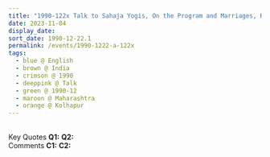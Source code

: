 ```yaml
---
title: "1990-122x Talk to Sahaja Yogis, On the Program and Marriages, Kolhapur, Maharashtra, India"
date: 2023-11-04
display_date: 
sort_date: 1990-12-22.1
permalink: /events/1990-1222-a-122x
tags:
  - blue @ English
  - brown @ India
  - crimson @ 1990
  - deeppink @ Talk
  - green @ 1990-12
  - maroon @ Maharashtra
  - orange @ Kolhapur
---
```


<br>

<wave-list>
  <list-title color="DarkSeaGreen" width="55">Key Quotes</list-title>
  <list-item color="BlanchedAlmond" width="280"><b>Q1:</b> <i></i></list-item>
  <list-item color="Lavender" width="280"><b>Q2:</b> <i></i></list-item>
</wave-list>

<br>

<wave-list>
  <list-title color="DarkSeaGreen" width="55">Comments</list-title>
  <list-item color="BlanchedAlmond" width="280"><b>C1:</b> <i></i></list-item>
  <list-item color="Lavender" width="280"><b>C2:</b> <i></i></list-item>
</wave-list>